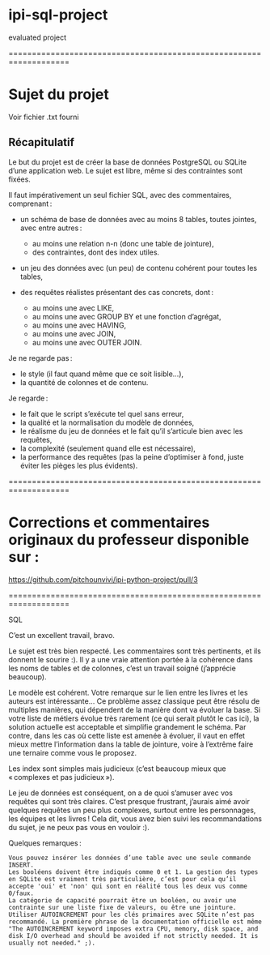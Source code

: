 # ipi-sql-project
evaluated project


===================================================================

# Sujet du projet

Voir fichier .txt fourni

## Récapitulatif

Le but du projet est de créer la base de données PostgreSQL ou SQLite d’une
application web. Le sujet est libre, même si des contraintes sont fixées.


Il faut impérativement un seul fichier SQL, avec des commentaires, comprenant :

- un schéma de base de données avec au moins 8 tables, toutes jointes, avec
  entre autres :
  - au moins une relation n-n (donc une table de jointure),
  - des contraintes, dont des index utiles.

- un jeu des données avec (un peu) de contenu cohérent pour toutes les tables,

- des requêtes réalistes présentant des cas concrets, dont :
  - au moins une avec LIKE,
  - au moins une avec GROUP BY et une fonction d’agrégat,
  - au moins une avec HAVING,
  - au moins une avec JOIN,
  - au moins une avec OUTER JOIN.


Je ne regarde pas :

- le style (il faut quand même que ce soit lisible…),
- la quantité de colonnes et de contenu.


Je regarde :

- le fait que le script s’exécute tel quel sans erreur,
- la qualité et la normalisation du modèle de données,
- le réalisme du jeu de données et le fait qu’il s’articule bien avec les
  requêtes,
- la complexité (seulement quand elle est nécessaire),
- la performance des requêtes (pas la peine d’optimiser à fond, juste éviter
  les pièges les plus évidents).

===================================================================

# Corrections et commentaires originaux du professeur disponible sur :


https://github.com/pitchounvivi/ipi-python-project/pull/3

===================================================================

SQL

C’est un excellent travail, bravo.

Le sujet est très bien respecté. Les commentaires sont très pertinents, et ils donnent le sourire :). Il y a une vraie attention portée à la cohérence dans les noms de tables et de colonnes, c’est un travail soigné (j’apprécie beaucoup).

Le modèle est cohérent. Votre remarque sur le lien entre les livres et les auteurs est intéressante… Ce problème assez classique peut être résolu de multiples manières, qui dépendent de la manière dont va évoluer la base. Si votre liste de métiers évolue très rarement (ce qui serait plutôt le cas ici), la solution actuelle est acceptable et simplifie grandement le schéma. Par contre, dans les cas où cette liste est amenée à évoluer, il vaut en effet mieux mettre l’information dans la table de jointure, voire à l’extrême faire une ternaire comme vous le proposez.

Les index sont simples mais judicieux (c’est beaucoup mieux que « complexes et pas judicieux »).

Le jeu de données est conséquent, on a de quoi s’amuser avec vos requêtes qui sont très claires. C’est presque frustrant, j’aurais aimé avoir quelques requêtes un peu plus complexes, surtout entre les personnages, les équipes et les livres ! Cela dit, vous avez bien suivi les recommandations du sujet, je ne peux pas vous en vouloir :).

Quelques remarques :

    Vous pouvez insérer les données d’une table avec une seule commande INSERT.
    Les booléens doivent être indiqués comme 0 et 1. La gestion des types en SQLite est vraiment très particulière, c’est pour cela qu’il accepte 'oui' et 'non' qui sont en réalité tous les deux vus comme 0/faux.
    La catégorie de capacité pourrait être un booléen, ou avoir une contrainte sur une liste fixe de valeurs, ou être une jointure.
    Utiliser AUTOINCREMENT pour les clés primaires avec SQLite n’est pas recommandé. La première phrase de la documentation officielle est même "The AUTOINCREMENT keyword imposes extra CPU, memory, disk space, and disk I/O overhead and should be avoided if not strictly needed. It is usually not needed." ;).

